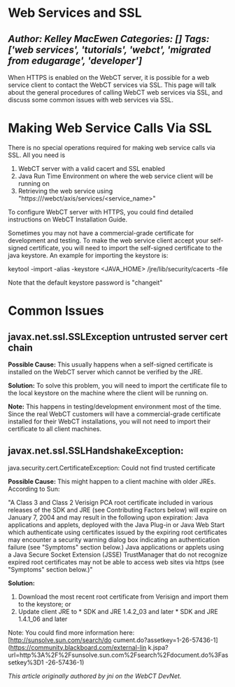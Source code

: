 # Web Services and SSL
*Author: Kelley MacEwen*
*Categories: []*
*Tags: ['web services', 'tutorials', 'webct', 'migrated from edugarage', 'developer']*
---
When HTTPS is enabled on the WebCT server, it is possible for a web service
client to contact the WebCT services via SSL. This page will talk about the
general procedures of calling WebCT web services via SSL, and discuss some
common issues with web services via SSL.

# Making Web Service Calls Via SSL

There is no special operations required for making web service calls via SSL.
All you need is

  1. WebCT server with a valid cacert and SSL enabled
  2. Java Run Time Environment on where the web service client will be running on
  3. Retrieving the web service using "http*s*://<server>/webct/axis/services/<service_name>"

To configure WebCT server with HTTPS, you could find detailed instructions on
WebCT Installation Guide.

Sometimes you may not have a commercial-grade certificate for development and
testing. To make the web service client accept your self-signed certificate,
you will need to import the self-signed certificate to the java keystore. An
example for importing the keystore is:

keytool \-import \-alias <alias> -keystore <JAVA_HOME>
/jre/lib/security/cacerts -file <the cert file>

Note that the default keystore password is "changeit"

# Common Issues

## javax.net.ssl.SSLException untrusted server cert chain

**Possible Cause:** This usually happens when a self-signed certificate is installed on the WebCT server which cannot be verified by the JRE.

**Solution:** To solve this problem, you will need to import the certificate file to the local keystore on the machine where the client will be running on.

**Note:** This happens in testing/development environment most of the time. Since the real WebCT customers will have a commercial-grade certificate installed for their WebCT installations, you will not need to import their certificate to all client machines.

## javax.net.ssl.SSLHandshakeException:
java.security.cert.CertificateException: Could not find trusted certificate

**Possible Cause:** This might happen to a client machine with older JREs. According to Sun:

"A Class 3 and Class 2 Verisign PCA root certificate included in various
releases of the SDK and JRE (see Contributing Factors below) will expire on
January 7, 2004 and may result in the following upon expiration: Java
applications and applets, deployed with the Java Plug-in or Java Web Start
which authenticate using certificates issued by the expiring root certificates
may encounter a security warning dialog box indicating an authentication
failure (see "Symptoms" section below.) Java applications or applets using a
Java Secure Socket Extension (JSSE) TrustManager that do not recognize expired
root certificates may not be able to access web sites via https (see
"Symptoms" section below.)"

**Solution:**

  1. Download the most recent root certificate from Verisign and import them to the keystore; or
  2. Update client JRE to
    * SDK and JRE 1.4.2_03 and later
    * SDK and JRE 1.4.1_06 and later

Note: You could find more information here: [http://sunsolve.sun.com/search/do
cument.do?assetkey=1-26-57436-1](https://community.blackboard.com/external-lin
k.jspa?url=http%3A%2F%2Fsunsolve.sun.com%2Fsearch%2Fdocument.do%3Fassetkey%3D1
-26-57436-1)

_This article originally authored by jni on the WebCT DevNet._


